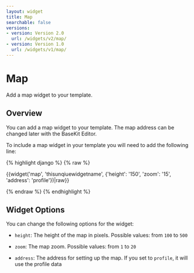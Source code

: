 ```yaml
---
layout: widget
title: Map
searchable: false
versions:
- version: Version 2.0
  url: /widgets/v2/map/
- version: Version 1.0
  url: /widgets/v1/map/
---
```


# Map

Add a map widget to your template.

## Overview

You can add a map widget to your template. The map address can be changed later with the BaseKit Editor.

To include a map widget in your template you will need to add the following line:

{% highlight django %}
{% raw %}

  {{widget('map', 'thisunqiuewidgetname', {'height': '150', 'zoom': '15', 'address': 'profile'})|raw}}

{% endraw %}
{% endhighlight %}

## Widget Options
You can change the following options for the widget:

* ```height```: The height of the map in pixels. Possible values: from ```100``` to ```500```

* ```zoom```: The map zoom. Possible values: from ```1``` to ```20```

* ```address```: The address for setting up the map. If you set to ```profile```, it will use the profile data
